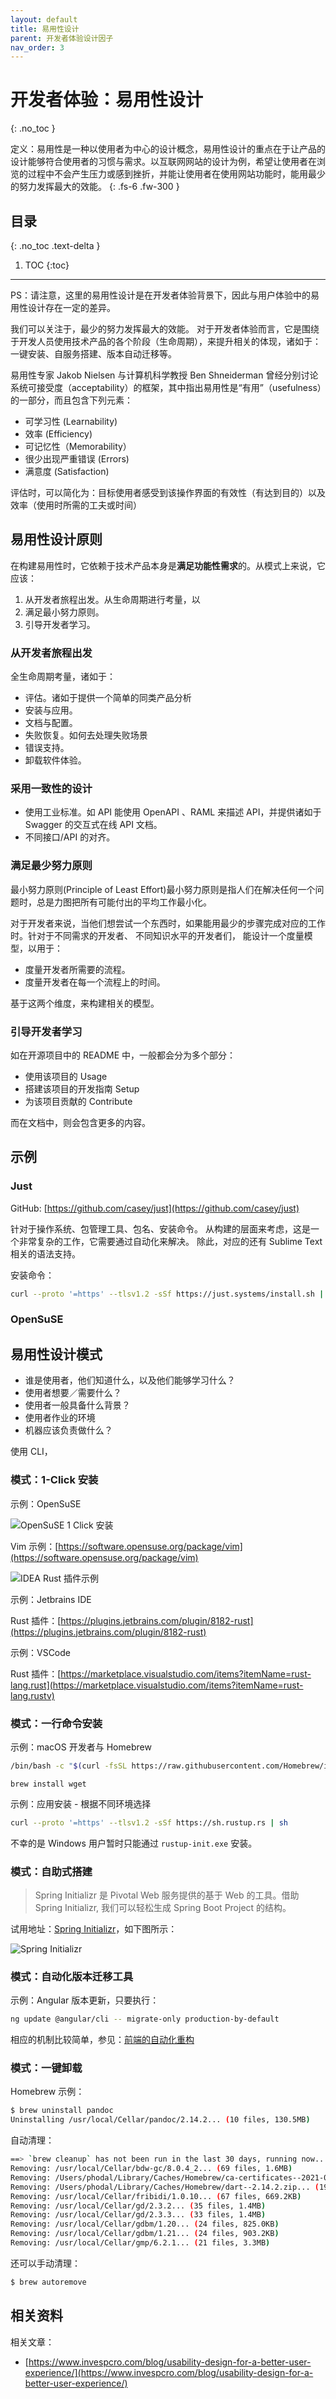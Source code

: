 ```yaml
---
layout: default
title: 易用性设计
parent: 开发者体验设计因子
nav_order: 3
---
```


# 开发者体验：易用性设计
{: .no_toc }


定义：易用性是一种以使用者为中心的设计概念，易用性设计的重点在于让产品的设计能够符合使用者的习惯与需求。以互联网网站的设计为例，希望让使用者在浏览的过程中不会产生压力或感到挫折，并能让使用者在使用网站功能时，能用最少的努力发挥最大的效能。
{: .fs-6 .fw-300 }

## 目录
{: .no_toc .text-delta }

1. TOC
{:toc}

---

PS：请注意，这里的易用性设计是在开发者体验背景下，因此与用户体验中的易用性设计存在一定的差异。

我们可以关注于，最少的努力发挥最大的效能。 对于开发者体验而言，它是围绕于开发人员使用技术产品的各个阶段（生命周期），来提升相关的体现，诸如于：一键安装、自服务搭建、版本自动迁移等。

易用性专家 Jakob Nielsen 与计算机科学教授 Ben Shneiderman 曾经分别讨论系统可接受度（acceptability）的框架，其中指出易用性是“有用”（usefulness）的一部分，而且包含下列元素：

- 可学习性 (Learnability)
- 效率 (Efficiency)
- 可记忆性（Memorability）
- 很少出现严重错误 (Errors)
- 满意度 (Satisfaction)

评估时，可以简化为：目标使用者感受到该操作界面的有效性（有达到目的）以及效率（使用时所需的工夫或时间）

## 易用性设计原则

在构建易用性时，它依赖于技术产品本身是**满足功能性需求**的。从模式上来说，它应该：

1. 从开发者旅程出发。从生命周期进行考量，以
2. 满足最小努力原则。 
3. 引导开发者学习。

### 从开发者旅程出发

全生命周期考量，诸如于：

- 评估。诸如于提供一个简单的同类产品分析
- 安装与应用。
- 文档与配置。
- 失败恢复。如何去处理失败场景
- 错误支持。
- 卸载软件体验。

### 采用一致性的设计

- 使用工业标准。如 API 能使用 OpenAPI 、RAML 来描述 API，并提供诸如于 Swagger 的交互式在线 API 文档。
- 不同接口/API 的对齐。

### 满足最少努力原则 

最小努力原则(Principle of Least Effort)最小努力原则是指人们在解决任何一个问题时，总是力图把所有可能付出的平均工作最小化。

对于开发者来说，当他们想尝试一个东西时，如果能用最少的步骤完成对应的工作时。针对于不同需求的开发者、 不同知识水平的开发者们， 能设计一个度量模型，以用于：

- 度量开发者所需要的流程。
- 度量开发者在每一个流程上的时间。

基于这两个维度，来构建相关的模型。

### 引导开发者学习

如在开源项目中的 README 中，一般都会分为多个部分：

- 使用该项目的 Usage
- 搭建该项目的开发指南 Setup
- 为该项目贡献的 Contribute 

而在文档中，则会包含更多的内容。

## 示例

### Just

GitHub: [https://github.com/casey/just](https://github.com/casey/just)

针对于操作系统、包管理工具、包名、安装命令。 从构建的层面来考虑，这是一个非常复杂的工作，它需要通过自动化来解决。 除此，对应的还有 Sublime Text 相关的语法支持。

安装命令：

```bash
curl --proto '=https' --tlsv1.2 -sSf https://just.systems/install.sh | bash -s -- --to DEST
```

### OpenSuSE 

## 易用性设计模式

- 谁是使用者，他们知道什么，以及他们能够学习什么？
- 使用者想要／需要什么？
- 使用者一般具备什么背景？
- 使用者作业的环境
- 机器应该负责做什么？

使用 CLI，

### 模式：1-Click 安装

示例：OpenSuSE

![OpenSuSE 1 Click 安装](/image/opensuse-1-click.png)

Vim 示例：[https://software.opensuse.org/package/vim](https://software.opensuse.org/package/vim)

![IDEA Rust 插件示例](/image/idea-rust-click.png)

示例：Jetbrains IDE

Rust 插件：[https://plugins.jetbrains.com/plugin/8182-rust](https://plugins.jetbrains.com/plugin/8182-rust)

示例：VSCode

Rust 插件：[https://marketplace.visualstudio.com/items?itemName=rust-lang.rust](https://marketplace.visualstudio.com/items?itemName=rust-lang.rustv)


### 模式：一行命令安装

示例：macOS 开发者与 Homebrew

```bash
/bin/bash -c "$(curl -fsSL https://raw.githubusercontent.com/Homebrew/install/HEAD/install.sh)"
```

```
brew install wget
```

示例：应用安装 - 根据不同环境选择

```bash
curl --proto '=https' --tlsv1.2 -sSf https://sh.rustup.rs | sh
```

不幸的是 Windows 用户暂时只能通过 `rustup-init.exe` 安装。

### 模式：自助式搭建

> Spring Initializr 是 Pivotal Web 服务提供的基于 Web 的工具。借助 Spring Initializr, 我们可以轻松生成 Spring Boot Project 的结构。

试用地址：[Spring Initializr](https://start.spring.io)，如下图所示：

![Spring Initializr](image/spring-initalizr.png)

### 模式：自动化版本迁移工具

示例：Angular 版本更新，只要执行：

```bash
ng update @angular/cli -- migrate-only production-by-default
```

相应的机制比较简单，参见：[前端的自动化重构](https://www.phodal.com/blog/frontend-auto-refactor/)

### 模式：一键卸载

Homebrew 示例：

```bash
$ brew uninstall pandoc
Uninstalling /usr/local/Cellar/pandoc/2.14.2... (10 files, 130.5MB)
```

自动清理：

```bash
==> `brew cleanup` has not been run in the last 30 days, running now...
Removing: /usr/local/Cellar/bdw-gc/8.0.4_2... (69 files, 1.6MB)
Removing: /Users/phodal/Library/Caches/Homebrew/ca-certificates--2021-09-30... (114.6KB)
Removing: /Users/phodal/Library/Caches/Homebrew/dart--2.14.2.zip... (196.2MB)
Removing: /usr/local/Cellar/fribidi/1.0.10... (67 files, 669.2KB)
Removing: /usr/local/Cellar/gd/2.3.2... (35 files, 1.4MB)
Removing: /usr/local/Cellar/gd/2.3.3... (33 files, 1.4MB)
Removing: /usr/local/Cellar/gdbm/1.20... (24 files, 825.0KB)
Removing: /usr/local/Cellar/gdbm/1.21... (24 files, 903.2KB)
Removing: /usr/local/Cellar/gmp/6.2.1... (21 files, 3.3MB)
```

还可以手动清理：

```bash
$ brew autoremove
```

## 相关资料

相关文章：

- [https://www.invespcro.com/blog/usability-design-for-a-better-user-experience/](https://www.invespcro.com/blog/usability-design-for-a-better-user-experience/)

